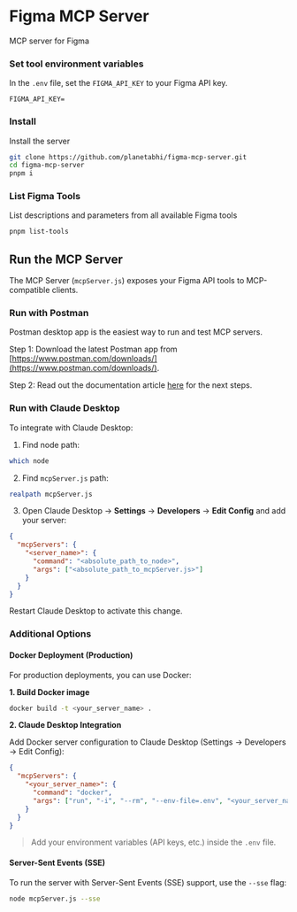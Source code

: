 # Figma MCP Server
MCP server for Figma

### Set tool environment variables
In the `.env` file, set the `FIGMA_API_KEY` to your Figma API key.

```
FIGMA_API_KEY=
```

### Install
Install the server

```sh
git clone https://github.com/planetabhi/figma-mcp-server.git
cd figma-mcp-server
pnpm i
```

### List Figma Tools
List descriptions and parameters from all available Figma tools

```sh
pnpm list-tools
```

## Run the MCP Server

The MCP Server (`mcpServer.js`) exposes your Figma API tools to MCP-compatible clients.

### Run with Postman

Postman desktop app is the easiest way to run and test MCP servers.

Step 1: Download the latest Postman app from [https://www.postman.com/downloads/](https://www.postman.com/downloads/).

Step 2: Read out the documentation article [here](https://learning.postman.com/docs/postman-ai-agent-builder/mcp-requests/overview/) for the next steps.

### Run with Claude Desktop

To integrate with Claude Desktop:

1. Find node path:

```sh
which node
```

2. Find `mcpServer.js` path:

```sh
realpath mcpServer.js
```

3. Open Claude Desktop → **Settings** → **Developers** → **Edit Config** and add your server:

```json
{
  "mcpServers": {
    "<server_name>": {
      "command": "<absolute_path_to_node>",
      "args": ["<absolute_path_to_mcpServer.js>"]
    }
  }
}
```

Restart Claude Desktop to activate this change.

### Additional Options

#### Docker Deployment (Production)

For production deployments, you can use Docker:

**1. Build Docker image**

```sh
docker build -t <your_server_name> .
```

**2. Claude Desktop Integration**

Add Docker server configuration to Claude Desktop (Settings → Developers → Edit Config):

```json
{
  "mcpServers": {
    "<your_server_name>": {
      "command": "docker",
      "args": ["run", "-i", "--rm", "--env-file=.env", "<your_server_name>"]
    }
  }
}
```

> Add your environment variables (API keys, etc.) inside the `.env` file.

#### Server-Sent Events (SSE)

To run the server with Server-Sent Events (SSE) support, use the `--sse` flag:

```sh
node mcpServer.js --sse
```